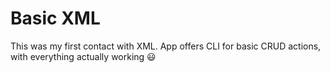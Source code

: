 # Basic XML

This was my first contact with XML. App offers CLI for basic CRUD actions, with everything actually working 😃
